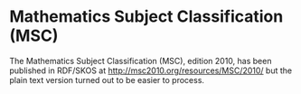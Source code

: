 # Mathematics Subject Classification (MSC)

The Mathematics Subject Classification (MSC), edition 2010, has been published in RDF/SKOS at <http://msc2010.org/resources/MSC/2010/> but the plain text version turned out to be easier to process.
